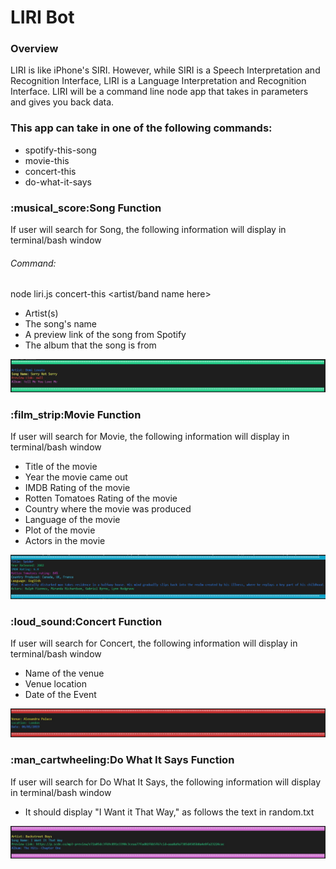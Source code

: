 # LIRI Bot 
<h3>Overview</h3> 
LIRI is like iPhone's SIRI. However, while SIRI is a Speech Interpretation and Recognition Interface, LIRI is a Language Interpretation and Recognition Interface. LIRI will be a command line node app that takes in parameters and gives you back data.

<h3>This app can take in one of the following commands:</h3>
<ul>
<li>spotify-this-song</li>
<li>movie-this</li>
<li>concert-this</li>
<li>do-what-it-says</li>
</ul>



<h3>:musical_score:Song Function</h3>
If user will search for Song, the following information will display in terminal/bash window
<h6>Command:</h6> node liri.js concert-this &lt;artist/band name here&gt;
<ul>
<li>Artist(s)</li>
<li>The song's name</li>
<li>A preview link of the song from Spotify</li>
<li>The album that the song is from</li>
</ul>

![GitHub Logo](image/song.jpg)


<h3>:film_strip:Movie Function</h3>
If user will search for Movie, the following information will display in terminal/bash window
<ul>
<li>Title of the movie</li>
<li>Year the movie came out</li>
<li>IMDB Rating of the movie</li>
<li>Rotten Tomatoes Rating of the movie</li>
<li>Country where the movie was produced</li>
<li>Language of the movie</li>
<li>Plot of the movie</li>
<li>Actors in the movie</li>
</ul>

![GitHub Logo](image/movie.jpg)



<h3>:loud_sound:Concert Function</h3>
If user will search for Concert, the following information will display in terminal/bash window
<ul>
<li>Name of the venue</li>
<li>Venue location</li>
<li>Date of the Event</li>
</ul>

![GitHub Logo](image/concert.jpg)

<h3>:man_cartwheeling:Do What It Says Function</h3>
If user will search for Do What It Says, the following information will display in terminal/bash window
<ul>
<li>It should display "I Want it That Way," as follows the text in random.txt</li>
</ul>

![GitHub Logo](image/doWhatItSays.jpg)









